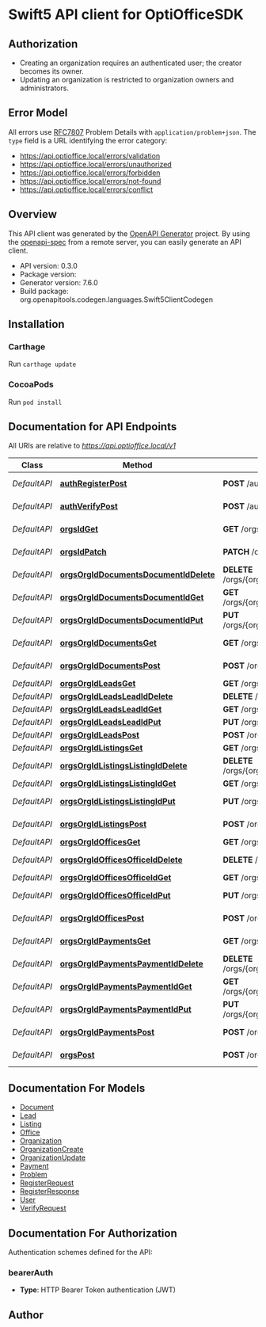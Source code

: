 # Swift5 API client for OptiOfficeSDK

## Authorization
- Creating an organization requires an authenticated user; the creator becomes its owner.
- Updating an organization is restricted to organization owners and administrators.

## Error Model
All errors use [RFC7807](https://datatracker.ietf.org/doc/html/rfc7807) Problem Details with `application/problem+json`.
The `type` field is a URL identifying the error category:
- https://api.optioffice.local/errors/validation
- https://api.optioffice.local/errors/unauthorized
- https://api.optioffice.local/errors/forbidden
- https://api.optioffice.local/errors/not-found
- https://api.optioffice.local/errors/conflict


## Overview
This API client was generated by the [OpenAPI Generator](https://openapi-generator.tech) project.  By using the [openapi-spec](https://github.com/OAI/OpenAPI-Specification) from a remote server, you can easily generate an API client.

- API version: 0.3.0
- Package version: 
- Generator version: 7.6.0
- Build package: org.openapitools.codegen.languages.Swift5ClientCodegen

## Installation

### Carthage

Run `carthage update`

### CocoaPods

Run `pod install`

## Documentation for API Endpoints

All URIs are relative to *https://api.optioffice.local/v1*

Class | Method | HTTP request | Description
------------ | ------------- | ------------- | -------------
*DefaultAPI* | [**authRegisterPost**](docs/DefaultAPI.md#authregisterpost) | **POST** /auth/register | Register user
*DefaultAPI* | [**authVerifyPost**](docs/DefaultAPI.md#authverifypost) | **POST** /auth/verify | Verify registration
*DefaultAPI* | [**orgsIdGet**](docs/DefaultAPI.md#orgsidget) | **GET** /orgs/{id} | Get organization
*DefaultAPI* | [**orgsIdPatch**](docs/DefaultAPI.md#orgsidpatch) | **PATCH** /orgs/{id} | Update organization
*DefaultAPI* | [**orgsOrgIdDocumentsDocumentIdDelete**](docs/DefaultAPI.md#orgsorgiddocumentsdocumentiddelete) | **DELETE** /orgs/{orgId}/documents/{documentId} | Delete document
*DefaultAPI* | [**orgsOrgIdDocumentsDocumentIdGet**](docs/DefaultAPI.md#orgsorgiddocumentsdocumentidget) | **GET** /orgs/{orgId}/documents/{documentId} | Get document
*DefaultAPI* | [**orgsOrgIdDocumentsDocumentIdPut**](docs/DefaultAPI.md#orgsorgiddocumentsdocumentidput) | **PUT** /orgs/{orgId}/documents/{documentId} | Update document
*DefaultAPI* | [**orgsOrgIdDocumentsGet**](docs/DefaultAPI.md#orgsorgiddocumentsget) | **GET** /orgs/{orgId}/documents | List documents
*DefaultAPI* | [**orgsOrgIdDocumentsPost**](docs/DefaultAPI.md#orgsorgiddocumentspost) | **POST** /orgs/{orgId}/documents | Upload document
*DefaultAPI* | [**orgsOrgIdLeadsGet**](docs/DefaultAPI.md#orgsorgidleadsget) | **GET** /orgs/{orgId}/leads | List leads
*DefaultAPI* | [**orgsOrgIdLeadsLeadIdDelete**](docs/DefaultAPI.md#orgsorgidleadsleadiddelete) | **DELETE** /orgs/{orgId}/leads/{leadId} | Delete lead
*DefaultAPI* | [**orgsOrgIdLeadsLeadIdGet**](docs/DefaultAPI.md#orgsorgidleadsleadidget) | **GET** /orgs/{orgId}/leads/{leadId} | Get lead
*DefaultAPI* | [**orgsOrgIdLeadsLeadIdPut**](docs/DefaultAPI.md#orgsorgidleadsleadidput) | **PUT** /orgs/{orgId}/leads/{leadId} | Update lead
*DefaultAPI* | [**orgsOrgIdLeadsPost**](docs/DefaultAPI.md#orgsorgidleadspost) | **POST** /orgs/{orgId}/leads | Create lead
*DefaultAPI* | [**orgsOrgIdListingsGet**](docs/DefaultAPI.md#orgsorgidlistingsget) | **GET** /orgs/{orgId}/listings | List listings
*DefaultAPI* | [**orgsOrgIdListingsListingIdDelete**](docs/DefaultAPI.md#orgsorgidlistingslistingiddelete) | **DELETE** /orgs/{orgId}/listings/{listingId} | Delete listing
*DefaultAPI* | [**orgsOrgIdListingsListingIdGet**](docs/DefaultAPI.md#orgsorgidlistingslistingidget) | **GET** /orgs/{orgId}/listings/{listingId} | Get listing
*DefaultAPI* | [**orgsOrgIdListingsListingIdPut**](docs/DefaultAPI.md#orgsorgidlistingslistingidput) | **PUT** /orgs/{orgId}/listings/{listingId} | Update listing
*DefaultAPI* | [**orgsOrgIdListingsPost**](docs/DefaultAPI.md#orgsorgidlistingspost) | **POST** /orgs/{orgId}/listings | Create listing
*DefaultAPI* | [**orgsOrgIdOfficesGet**](docs/DefaultAPI.md#orgsorgidofficesget) | **GET** /orgs/{orgId}/offices | List offices
*DefaultAPI* | [**orgsOrgIdOfficesOfficeIdDelete**](docs/DefaultAPI.md#orgsorgidofficesofficeiddelete) | **DELETE** /orgs/{orgId}/offices/{officeId} | Delete office
*DefaultAPI* | [**orgsOrgIdOfficesOfficeIdGet**](docs/DefaultAPI.md#orgsorgidofficesofficeidget) | **GET** /orgs/{orgId}/offices/{officeId} | Get office
*DefaultAPI* | [**orgsOrgIdOfficesOfficeIdPut**](docs/DefaultAPI.md#orgsorgidofficesofficeidput) | **PUT** /orgs/{orgId}/offices/{officeId} | Update office
*DefaultAPI* | [**orgsOrgIdOfficesPost**](docs/DefaultAPI.md#orgsorgidofficespost) | **POST** /orgs/{orgId}/offices | Create office
*DefaultAPI* | [**orgsOrgIdPaymentsGet**](docs/DefaultAPI.md#orgsorgidpaymentsget) | **GET** /orgs/{orgId}/payments | List payments
*DefaultAPI* | [**orgsOrgIdPaymentsPaymentIdDelete**](docs/DefaultAPI.md#orgsorgidpaymentspaymentiddelete) | **DELETE** /orgs/{orgId}/payments/{paymentId} | Delete payment
*DefaultAPI* | [**orgsOrgIdPaymentsPaymentIdGet**](docs/DefaultAPI.md#orgsorgidpaymentspaymentidget) | **GET** /orgs/{orgId}/payments/{paymentId} | Get payment
*DefaultAPI* | [**orgsOrgIdPaymentsPaymentIdPut**](docs/DefaultAPI.md#orgsorgidpaymentspaymentidput) | **PUT** /orgs/{orgId}/payments/{paymentId} | Update payment
*DefaultAPI* | [**orgsOrgIdPaymentsPost**](docs/DefaultAPI.md#orgsorgidpaymentspost) | **POST** /orgs/{orgId}/payments | Create payment
*DefaultAPI* | [**orgsPost**](docs/DefaultAPI.md#orgspost) | **POST** /orgs | Create organization


## Documentation For Models

 - [Document](docs/Document.md)
 - [Lead](docs/Lead.md)
 - [Listing](docs/Listing.md)
 - [Office](docs/Office.md)
 - [Organization](docs/Organization.md)
 - [OrganizationCreate](docs/OrganizationCreate.md)
 - [OrganizationUpdate](docs/OrganizationUpdate.md)
 - [Payment](docs/Payment.md)
 - [Problem](docs/Problem.md)
 - [RegisterRequest](docs/RegisterRequest.md)
 - [RegisterResponse](docs/RegisterResponse.md)
 - [User](docs/User.md)
 - [VerifyRequest](docs/VerifyRequest.md)


<a id="documentation-for-authorization"></a>
## Documentation For Authorization


Authentication schemes defined for the API:
<a id="bearerAuth"></a>
### bearerAuth

- **Type**: HTTP Bearer Token authentication (JWT)


## Author




